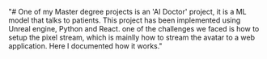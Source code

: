 "# One of my Master degree projects is an 'AI Doctor' project, it is a ML model that talks to patients. This project has been implemented using Unreal engine, Python and React. one of the challenges we faced is how to setup the pixel stream, which is mainlly how to stream the avatar to a web application. Here I documented how it works." 
